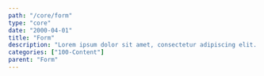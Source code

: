 ```yaml
---
path: "/core/form"
type: "core"
date: "2000-04-01"
title: "Form"
description: "Lorem ipsum dolor sit amet, consectetur adipiscing elit. Nunc tempus laoreet leo sit amet iaculis."
categories: ["100-Content"]
parent: "Form"
---
```

